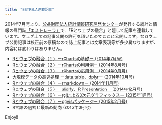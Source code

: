 ```yaml
---
title: "ESTRELA連載記事"
---
```


2014年7月号より、[公益財団法人統計情報研究開発センター](http://www.sinfonica.or.jp/)が発行する統計と情報の専門誌[「エストレーラ」](http://www.sinfonica.or.jp/kanko/estrela/estrela.htm)で、「Rとウェブの融合」と題して記事を連載しています。ウェブ上での記事公開の許可を頂いたのでここに公開します。なおウェブ公開記事は校正前の原稿なので誌上記事とは文章表現等が多少異なりますが、内容には変わりはありません。

- [Rとウェブの融合（１）ーrChartsの基礎ー (2014年7月号)](201407/index.html)
- [Rとウェブの融合（２）ーrChartsの利用例ー (2014年8月号)](201408/index.html)
- [Rとウェブの融合（３）ーrChartsの応用例ー (2014年9月号)](201409/index.html)
- [大規模データの高速処理 ーdata.table、dplyrー (2014年10月号)](201410/index.html)
- [Rとウェブの融合（４）ーrmarkdownー (2014年11月号)](201411/index.html)
- [Rとウェブの融合（５）ーslidify、R Presentationー (2014年12月号)](201412/index.html)
- [Rとウェブの融合（６）ーrglによる3次元グラフィックスー (2015年1月号)](201501/index.html)
- [Rとウェブの融合（７）ーggvisパッケージー (2015年2月号)](201502/index.html)
- R言語の過去と最新の動向 (2015年3月号)

Enjoy!!
